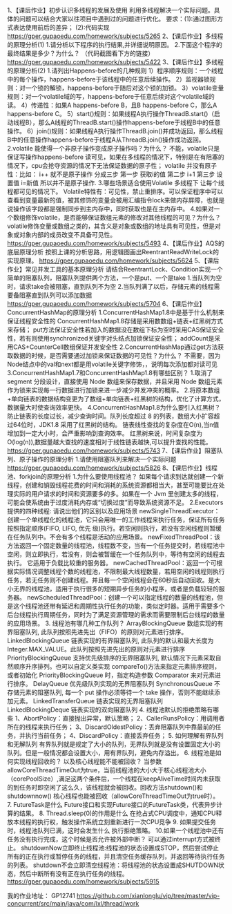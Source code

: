 1、【课后作业】初步认识多线程的发展及使用
	利用多线程解决一个实际问题。具体的问题可以结合大家以往项目中遇到过的问题进行优化。
	要求：(1):通过图形方式表达使用前后的差异； (2):代码实现
	https://gper.gupaoedu.com/homework/subjects/5265
2、【课后作业】多线程的原理分析(1)
	1.请分析以下程序的执行结果,并详细说明原因。
	2.下面这个程序的最终结果是多少？为什么？	（代码截图看下方的链接）
	https://gper.gupaoedu.com/homework/subjects/5422
3、【课后作业】多线程的原理分析(2)
	1.请列出Happens-before的几种规则
		1）程序顺序规则：一个线程中的每个操作，happens-before于该线程中的任意后续操作。
		2）监视器锁规则：对一个锁的解锁，happens-before于随后对这个锁的加锁。
		3）volatile变量规则：对一个volatile域的写，happens-before于任意后续对这个volatile域的读。
		4）传递性：如果A happens-before B，且B happens-before C，那么A happens-before C。
		5）start()规则：如果线程A执行操作ThreadB.start()（启动线程B），那么A线程的ThreadB.start()操作happens-before于线程B中的任意操作。
		6）join()规则：如果线程A执行操作ThreadB.join()并成功返回，那么线程B中的任意操作happens-before于线程A从ThreadB.join()操作成功返回。
	2.volatile 能使得一个非原子操作变成原子操作吗？为什么？
		不能，volatile只是保证写操作happens-before 读可见，如果在多线程的情况下，特别是在有阻塞的情况下，cpu会抢夺资源的情况下无法保证数据的原子性；
		volatile 并没有原子性：比如： i++ 就不是原子操作 分成三步 第一步 获取i的值 第二步 i+1 第三步 设置值 i=新值	所以并不是原子操作.
	3.哪些场景适合使用Volatile
		多线程下 让每个线程都可见的情况下。
		Volatile特性有：可见性，禁止重排序。可以保证程序中可以查看到变量最新的值，被其修饰的变量会被用汇编指令lock来做内存屏障，也就是说操作该字段都是强制同步到主内存中，同时获取也是在主内存中。
	4.如果对一个数组修饰volatile，是否能够保证数组元素的修改对其他线程的可见？为什么？
		volatile修饰变量或数组之类的，其含义是对象或数组的地址具有可见性，但是对象或对象内部的成员改变不具备可见性。
	https://gper.gupaoedu.com/homework/subjects/5493
4、【课后作业】AQS的底层原理分析
	按照上课的分析思路，用逻辑图画出ReentrantReadWriteLock的实现原理。
	https://gper.gupaoedu.com/homework/subjects/5624
5、【课后作业】常见并发工具的基本原理分析
	请结合ReentrantLock、Condition实现一个简单的阻塞队列，阻塞队列提供两个方法，一个是put、一个是take
	1.当队列为空时，请求take会被阻塞，直到队列不为空
	2.当队列满了以后，存储元素的线程需要备阻塞直到队列可以添加数据
	https://gper.gupaoedu.com/homework/subjects/5704
6、【课后作业】ConcurrentHashMap的原理分析
	1.ConcurrentHashMap1.8中是基于什么机制来保证线程安全性的
		ConcurrentHashMap1.8存储是采用数数组+链表+红黑树方式来存储；
		put方法保证安全性若加入的数据没在数组下标为空时采用CAS保证安全性，若有则使用synchronized关键字对头结点加锁保证安全性；
		addCount是采用CAS+CounterCell数组保证并发安全性
	2.ConcurrentHashMap通过get方法获取数据的时候，是否需要通过加锁来保证数据的可见性？为什么？
		不需要，因为Node结点中的val和next都是用volatile关键字修饰，，说明每次添加都对读可见
	3.ConcurrentHashMap1.7和ConcurrentHashMap1.8有哪些区别？
		1.取消了 segment 分段设计，直接使用 Node 数组来保存数据，并且采用 Node 数组元素作为锁来实现每一行数据进行加锁来进一步减少并发冲突的概率。
		2.将原本数组+单向链表的数据结构变更为了数组+单向链表+红黑树的结构，优化了计算方式，数据量大时使查询效率更快。
	4.ConcurrentHashMap1.8为什么要引入红黑树？
		防止链表的长度过长，减少查询时间。队列长度超过 8 的列表，数组大小扩容超过64位时，JDK1.8 采用了红黑树的结构。
		链表线性查找的复杂度在O(n),当n值增加到一定大小时，会严重影响到查询效率。
		红黑树来说，时间复杂度为O(log(n)),数据量越大查找的速度相对于线性链表越快,可以提升查找的性能。
	https://gper.gupaoedu.com/homework/subjects/5743
7、【课后作业】阻塞队列、原子操作的原理分析
	1.请使用阻塞队列来解决一个实际问题
	https://gper.gupaoedu.com/homework/subjects/5826
8、【课后作业】线程池、forkjoin的原理分析
	1.为什么要使用线程池？
		如果每个请求到达就创建一个新线程，创建和销毁线程花费的时间和消耗的系统资源都相当大，甚至可能要比在处理实际的用户请求的时间和资源要多的多。如果在一个 Jvm 里创建太多的线程，可能会使系统由于过度消耗内存或“切换过度”而导致系统资源不足。
	2.Executors提供的四种线程: 请说出他们的区别以及应用场景
		newSingleThreadExecutor：创建一个单线程化的线程池，它只会用唯一的工作线程来执行任务，保证所有任务按照指定顺序(FIFO, LIFO, 优先 级)执行。若空闲则执行，若没有空闲线程则暂缓在任务队列中。不会有多个线程是活动的应用场景。
		newFixedThreadPool：该方法返回一个固定数量的线程池，线程数不变，当有一个任务提交时，若线程池中空闲，则立即执行，若没有，则会被暂缓在一个任务队列中，等待有空闲的线程去执行。 它适用于负载比较重的服务器。
		newCachedThreadPool：返回一个可根据实际情况调整线程个数的线程池，不限制最大线程数量，若用空闲的线程则执行任务，若无任务则不创建线程。并且每一个空闲线程会在60秒后自动回收。是大小无界的线程池，适用于执行很多的短期异步任务的小程序，或者是负载较轻的服务器。
		newScheduledThreadPool：创建一个可以指定线程的数量的线程池，但是这个线程池还带有延迟和周期性执行任务的功能，类似定时器。适用于需要多个后台线程执行周期任务，同时为了满足资源管理的需求而需要限制后台线程的数量的应用场景。
	3. 线程池有哪几种工作队列？
		ArrayBlockingQueue 数组实现的有界阻塞队列, 此队列按照先进先出（FIFO）的原则对元素进行排序。
		LinkedBlockingQueue 链表实现的有界阻塞队列, 此队列的默认和最大长度为Integer.MAX_VALUE。此队列按照先进先出的原则对元素进行排序
		PriorityBlockingQueue 支持优先级排序的无界阻塞队列, 默认情况下元素采取自然顺序升序排列。也可以自定义类实现 compareTo()方法来指定元素排序规则，或者初始化 PriorityBlockingQueue 时，指定构造参数 Comparator 来对元素进行排序。
		DelayQueue 优先级队列实现的无界阻塞队列
		SynchronousQueue 不存储元素的阻塞队列, 每一个 put 操作必须等待一个 take 操作，否则不能继续添加元素。
		LinkedTransferQueue 链表实现的无界阻塞队列
		LinkedBlockingDeque 链表实现的双向阻塞队列
	4. 线程池默认的拒绝策略有哪些
		1、AbortPolicy：直接抛出异常，默认策略；
		2、CallerRunsPolicy：用调用者所在的线程来执行任务；
		3、DiscardOldestPolicy：丢弃阻塞队列中靠最前的任务，并执行当前任务；
		4、DiscardPolicy：直接丢弃任务；
	5. 如何理解有界队列和无解队列
		有界队列就是规定了大小的队列，无界队列就是没有设置固定大小的队列。但是一般情况都会设置大小，用有界队列，避免内存溢出。
	6. 线程池是如何实现线程回收的？ 以及核心线程能不能被回收？
		当参数allowCoreThreadTimeOut为true，当前线程池的大小大于核心线程池大小（corePoolSize）,满足这两个条件后，一个线程在keepAliveTime时间内未获取的到任务时即空闲了这么久，该线程就会被回收。回收方法shutdown()和shutdownnow()
		核心线程也能被回收（allowCoreThreadTimeOut为true时）。
	7. FutureTask是什么
		Future接口和实现Future接口的FutureTask类，代表异步计算的结果。
	8. Thread.sleep(0)的作用是什么
		在抢占式CPU调度中，通知CPU释放本线程的执行权，触发操作系统立刻重新进行一次CPU竞争
	9. 如果提交任务时，线程池队列已满，这时会发生什么
		执行拒绝策略。
	10.如果一个线程池中还有任务没有执行完成，这个时候是否允许被外部中断？
		可以通过interrupt方式被终止。
		shutdownNow立即终止线程池:线程池的状态设置成STOP，然后尝试停止所有的正在执行或暂停任务的线程，并且清空任务缓存队列，并返回等待执行任务的列表。
	shutdown不会立即清空线程池：将线程池的状态设置成SHUTDOWN状态，然后中断所有没有正在执行任务的线程。
	https://gper.gupaoedu.com/homework/subjects/5915


我的作业地址：
GP12741 
https://github.com/xianlonglu/vip/tree/master/vip-concurrent/src/main/java/com/lxl/thread/work

